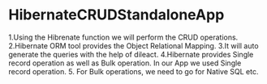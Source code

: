 # HibernateCRUDStandaloneApp
1.Using the Hibrenate function we will perform the CRUD operations.
2.Hibernate ORM tool provides the Object Relational Mapping.
3.It will auto generate the queries with the help of dileact.
4.Hibernate provides Single record operation as well as Bulk operation. In our App we used Single record operation.
5. For Bulk operations, we need to go for Native SQL etc.
